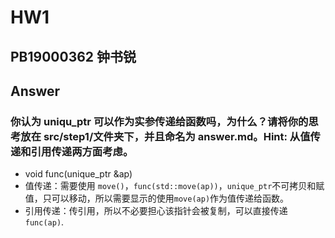 # HW1

## PB19000362 钟书锐

## Answer

### 你认为 uniqu_ptr 可以作为实参传递给函数吗，为什么？请将你的思考放在 src/step1/文件夹下，并且命名为 answer.md。Hint: 从值传递和引用传递两方面考虑。

- void func(unique_ptr<int> &ap)
- 值传递：需要使用 `move()`，`func(std::move(ap))`，`unique_ptr`不可拷贝和赋值，只可以移动，所以需要显示的使用`move(ap)`作为值传递给函数。
- 引用传递：传引用，所以不必要担心该指针会被复制，可以直接传递`func(ap)`.

